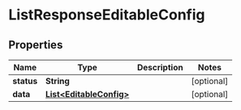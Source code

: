 

# ListResponseEditableConfig


## Properties

| Name | Type | Description | Notes |
|------------ | ------------- | ------------- | -------------|
|**status** | **String** |  |  [optional] |
|**data** | [**List&lt;EditableConfig&gt;**](EditableConfig.md) |  |  [optional] |



